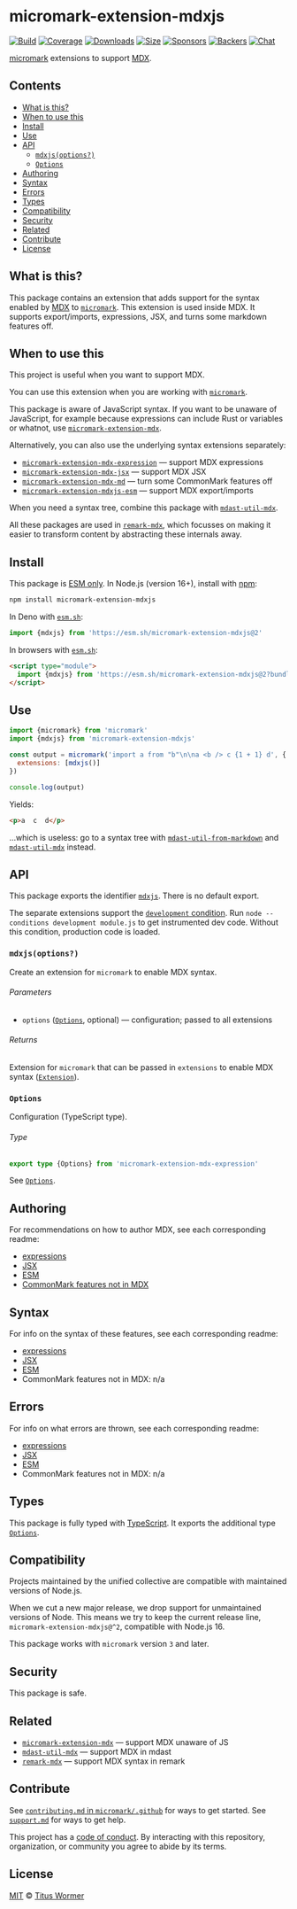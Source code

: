 # micromark-extension-mdxjs

[![Build][build-badge]][build]
[![Coverage][coverage-badge]][coverage]
[![Downloads][downloads-badge]][downloads]
[![Size][size-badge]][size]
[![Sponsors][sponsors-badge]][collective]
[![Backers][backers-badge]][collective]
[![Chat][chat-badge]][chat]

[micromark][] extensions to support [MDX][mdxjs].

## Contents

*   [What is this?](#what-is-this)
*   [When to use this](#when-to-use-this)
*   [Install](#install)
*   [Use](#use)
*   [API](#api)
    *   [`mdxjs(options?)`](#mdxjsoptions)
    *   [`Options`](#options)
*   [Authoring](#authoring)
*   [Syntax](#syntax)
*   [Errors](#errors)
*   [Types](#types)
*   [Compatibility](#compatibility)
*   [Security](#security)
*   [Related](#related)
*   [Contribute](#contribute)
*   [License](#license)

## What is this?

This package contains an extension that adds support for the syntax enabled
by [MDX][mdxjs] to [`micromark`][micromark].
This extension is used inside MDX.
It supports export/imports, expressions, JSX, and turns some markdown features
off.

## When to use this

This project is useful when you want to support MDX.

You can use this extension when you are working with [`micromark`][micromark].

This package is aware of JavaScript syntax.
If you want to be unaware of JavaScript, for example because expressions can
include Rust or variables or whatnot, use
[`micromark-extension-mdx`][micromark-extension-mdx].

Alternatively, you can also use the underlying syntax extensions separately:

*   [`micromark-extension-mdx-expression`][micromark-extension-mdx-expression]
    — support MDX expressions
*   [`micromark-extension-mdx-jsx`][micromark-extension-mdx-jsx]
    — support MDX JSX
*   [`micromark-extension-mdx-md`][micromark-extension-mdx-md]
    — turn some CommonMark features off
*   [`micromark-extension-mdxjs-esm`][micromark-extension-mdxjs-esm]
    — support MDX export/imports

When you need a syntax tree, combine this package with
[`mdast-util-mdx`][mdast-util-mdx].

All these packages are used in [`remark-mdx`][remark-mdx], which focusses on
making it easier to transform content by abstracting these internals away.

## Install

This package is [ESM only][esm].
In Node.js (version 16+), install with [npm][]:

```sh
npm install micromark-extension-mdxjs
```

In Deno with [`esm.sh`][esmsh]:

```js
import {mdxjs} from 'https://esm.sh/micromark-extension-mdxjs@2'
```

In browsers with [`esm.sh`][esmsh]:

```html
<script type="module">
  import {mdxjs} from 'https://esm.sh/micromark-extension-mdxjs@2?bundle'
</script>
```

## Use

```js
import {micromark} from 'micromark'
import {mdxjs} from 'micromark-extension-mdxjs'

const output = micromark('import a from "b"\n\na <b /> c {1 + 1} d', {
  extensions: [mdxjs()]
})

console.log(output)
```

Yields:

```html
<p>a  c  d</p>
```

…which is useless: go to a syntax tree with
[`mdast-util-from-markdown`][mdast-util-from-markdown] and
[`mdast-util-mdx`][mdast-util-mdx] instead.

## API

This package exports the identifier [`mdxjs`][api-mdxjs].
There is no default export.

The separate extensions support the [`development` condition][development].
Run `node --conditions development module.js` to get instrumented dev code.
Without this condition, production code is loaded.

### `mdxjs(options?)`

Create an extension for `micromark` to enable MDX syntax.

###### Parameters

*   `options` ([`Options`][api-options], optional)
    — configuration; passed to all extensions

###### Returns

Extension for `micromark` that can be passed in `extensions` to enable MDX
syntax ([`Extension`][micromark-extension]).

### `Options`

Configuration (TypeScript type).

###### Type

```ts
export type {Options} from 'micromark-extension-mdx-expression'
```

See [`Options`][micromark-extension-mdx-expression-options].

## Authoring

For recommendations on how to author MDX, see each corresponding readme:

*   [expressions](https://github.com/micromark/micromark-extension-mdx-expression/tree/main/packages/micromark-extension-mdx-expression#authoring)
*   [JSX](https://github.com/micromark/micromark-extension-mdx-jsx#authoring)
*   [ESM](https://github.com/micromark/micromark-extension-mdxjs-esm#authoring)
*   [CommonMark features not in MDX](https://github.com/micromark/micromark-extension-mdx-md#authoring)

## Syntax

For info on the syntax of these features, see each corresponding readme:

*   [expressions](https://github.com/micromark/micromark-extension-mdx-expression/tree/main/packages/micromark-extension-mdx-expression#syntax)
*   [JSX](https://github.com/micromark/micromark-extension-mdx-jsx#syntax)
*   [ESM](https://github.com/micromark/micromark-extension-mdxjs-esm#syntax)
*   CommonMark features not in MDX: n/a

## Errors

For info on what errors are thrown, see each corresponding readme:

*   [expressions](https://github.com/micromark/micromark-extension-mdx-expression/tree/main/packages/micromark-extension-mdx-expression#errors)
*   [JSX](https://github.com/micromark/micromark-extension-mdx-jsx#errors)
*   [ESM](https://github.com/micromark/micromark-extension-mdxjs-esm#errors)
*   CommonMark features not in MDX: n/a

## Types

This package is fully typed with [TypeScript][].
It exports the additional type [`Options`][api-options].

## Compatibility

Projects maintained by the unified collective are compatible with maintained
versions of Node.js.

When we cut a new major release, we drop support for unmaintained versions of
Node.
This means we try to keep the current release line,
`micromark-extension-mdxjs@^2`, compatible with Node.js 16.

This package works with `micromark` version `3` and later.

## Security

This package is safe.

## Related

*   [`micromark-extension-mdx`][micromark-extension-mdx]
    — support MDX unaware of JS
*   [`mdast-util-mdx`][mdast-util-mdx]
    — support MDX in mdast
*   [`remark-mdx`][remark-mdx]
    — support MDX syntax in remark

## Contribute

See [`contributing.md` in `micromark/.github`][contributing] for ways to get
started.
See [`support.md`][support] for ways to get help.

This project has a [code of conduct][coc].
By interacting with this repository, organization, or community you agree to
abide by its terms.

## License

[MIT][license] © [Titus Wormer][author]

<!-- Definitions -->

[build-badge]: https://github.com/micromark/micromark-extension-mdxjs/workflows/main/badge.svg

[build]: https://github.com/micromark/micromark-extension-mdxjs/actions

[coverage-badge]: https://img.shields.io/codecov/c/github/micromark/micromark-extension-mdxjs.svg

[coverage]: https://codecov.io/github/micromark/micromark-extension-mdxjs

[downloads-badge]: https://img.shields.io/npm/dm/micromark-extension-mdxjs.svg

[downloads]: https://www.npmjs.com/package/micromark-extension-mdxjs

[size-badge]: https://img.shields.io/badge/dynamic/json?label=minzipped%20size&query=$.size.compressedSize&url=https://deno.bundlejs.com/?q=micromark-extension-mdxjs

[size]: https://bundlejs.com/?q=micromark-extension-mdxjs

[sponsors-badge]: https://opencollective.com/unified/sponsors/badge.svg

[backers-badge]: https://opencollective.com/unified/backers/badge.svg

[collective]: https://opencollective.com/unified

[chat-badge]: https://img.shields.io/badge/chat-discussions-success.svg

[chat]: https://github.com/micromark/micromark/discussions

[npm]: https://docs.npmjs.com/cli/install

[esmsh]: https://esm.sh

[license]: license

[author]: https://wooorm.com

[contributing]: https://github.com/micromark/.github/blob/main/contributing.md

[support]: https://github.com/micromark/.github/blob/main/support.md

[coc]: https://github.com/micromark/.github/blob/main/code-of-conduct.md

[esm]: https://gist.github.com/sindresorhus/a39789f98801d908bbc7ff3ecc99d99c

[typescript]: https://www.typescriptlang.org

[development]: https://nodejs.org/api/packages.html#packages_resolving_user_conditions

[micromark]: https://github.com/micromark/micromark

[micromark-extension]: https://github.com/micromark/micromark#syntaxextension

[micromark-extension-mdx]: https://github.com/micromark/micromark-extension-mdx

[micromark-extension-mdx-expression]: https://github.com/micromark/micromark-extension-mdx-expression

[micromark-extension-mdx-jsx]: https://github.com/micromark/micromark-extension-mdx-jsx

[micromark-extension-mdx-md]: https://github.com/micromark/micromark-extension-mdx-md

[micromark-extension-mdxjs-esm]: https://github.com/micromark/micromark-extension-mdxjs-esm

[mdast-util-from-markdown]: https://github.com/syntax-tree/mdast-util-from-markdown

[mdast-util-mdx]: https://github.com/syntax-tree/mdast-util-mdx

[remark-mdx]: https://mdxjs.com/packages/remark-mdx/

[mdxjs]: https://mdxjs.com

[api-mdxjs]: #mdxjsoptions

[api-options]: #options

[micromark-extension-mdx-expression-options]: https://github.com/micromark/micromark-extension-mdx-expression/blob/main/packages/micromark-extension-mdx-expression/readme.md#options
